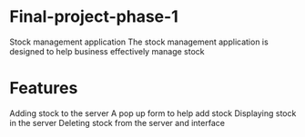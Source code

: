 # Final-project-phase-1
Stock management application
The stock management application is designed to help business effectively manage stock
# Features 
Adding stock to the server
A pop up form to help add stock
Displaying stock in the server 
Deleting stock from the server and interface
